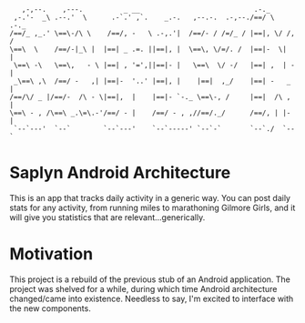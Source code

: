        ,-,--.    ,---.          _ __                            .-._         
     ,-.'-  _\ .--.'  \      .-`.' ,`.    _.-.   ,--.-.  .-,--./==/ \  .-._  
    /==/_ ,_.' \==\-/\ \    /==/, -   \ .-,.'|  /==/- / /=/_ / |==|, \/ /, /
    \==\  \    /==/-|_\ |  |==| _ .=. ||==|, |  \==\, \/=/. /  |==|-  \|  |  
     \==\ -\   \==\,   - \ |==| , '=',||==|- |   \==\  \/ -/   |==| ,  | -|  
     _\==\ ,\  /==/ -   ,| |==|-  '..' |==|, |    |==|  ,_/    |==| -   _ |  
    /==/\/ _ |/==/-  /\ - \|==|,  |    |==|- `-._ \==\-, /     |==|  /\ , |  
    \==\ - , /\==\ _.\=\.-'/==/ - |    /==/ - , ,//==/._/      /==/, | |- |  
     `--`---'  `--`        `--`---'    `--`-----' `--`-`       `--`./  `--`  

# Saplyn Android Architecture

This is an app that tracks daily activity in a generic way.  You can post daily
stats for any activity, from running miles to marathoning Gilmore Girls, and it
will give you statistics that are relevant...generically.

# Motivation

This project is a rebuild of the previous stub of an Android application. The project was shelved for a while, during which time Android architecture changed/came into existence. Needless to say, I'm excited to interface with the new components.
